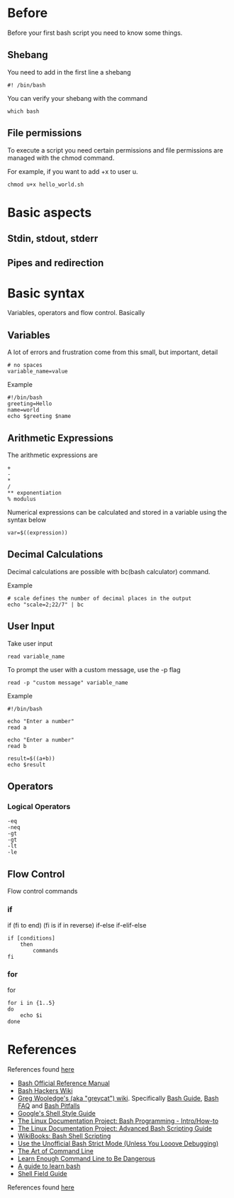 
# Before

Before your first bash script you need to know some things.

## Shebang

You need to add in the first line a shebang

```
#! /bin/bash
```

You can verify your shebang with the command

```
which bash
```

## File permissions

To execute a script you need certain permissions and file permissions are managed with the chmod command.

For example, if you want to add +x to user u.

```
chmod u+x hello_world.sh
```

# Basic aspects

## Stdin, stdout, stderr
## Pipes and redirection

# Basic syntax

Variables, operators and flow control. Basically

## Variables

A lot of errors and frustration come from this small, but important, detail

```
# no spaces
variable_name=value
```

Example

```
#!/bin/bash
greeting=Hello
name=world
echo $greeting $name
```

## Arithmetic Expressions

The arithmetic expressions are

```
+
-
*
/
** exponentiation
% modulus
```

Numerical expressions can be calculated and stored in a variable using the syntax below

```
var=$((expression))
```

## Decimal Calculations

Decimal calculations are possible with bc(bash calculator) command.

Example

```
# scale defines the number of decimal places in the output
echo "scale=2;22/7" | bc
```

## User Input

Take user input

```
read variable_name
```

To prompt the user with a custom message, use the -p flag

```
read -p "custom message" variable_name
```

Example

```
#!/bin/bash

echo "Enter a number"
read a

echo "Enter a number"
read b

result=$((a+b))
echo $result
```

## Operators

### Logical Operators

```
-eq
-neq
-gt
-gt
-lt
-le
```
## Flow Control

Flow control commands

### if

if (fi to end) (fi is if in reverse)
if-else
if-elif-else

```
if [conditions]
    then
        commands
fi
```

### for

for

```
for i in {1..5}
do
    echo $i
done
```

# References

References found [here](https://github.com/alebcay/awesome-shell#guides)
- [Bash Official Reference Manual](https://www.gnu.org/savannah-checkouts/gnu/bash/manual/bash.html)
- [Bash Hackers Wiki](https://wiki.bash-hackers.org/)
- [Greg Wooledge's (aka "greycat") wiki](https://mywiki.wooledge.org).
  Specifically [Bash Guide](https://mywiki.wooledge.org/BashGuide), [Bash FAQ](https://mywiki.wooledge.org/BashFAQ) and [Bash Pitfalls](https://mywiki.wooledge.org/BashPitfalls)
- [Google's Shell Style Guide](https://google.github.io/styleguide/shell.xml)
- [The Linux Documentation Project: Bash Programming - Intro/How-to](https://tldp.org/HOWTO/Bash-Prog-Intro-HOWTO.html)
- [The Linux Documentation Project: Advanced Bash Scripting Guide](https://tldp.org/LDP/abs/html/)
- [WikiBooks: Bash Shell Scripting](https://en.wikibooks.org/wiki/Bash_Shell_Scripting)
- [Use the Unofficial Bash Strict Mode (Unless You Looove Debugging)](http://redsymbol.net/articles/unofficial-bash-strict-mode/)
- [The Art of Command Line](https://github.com/jlevy/the-art-of-command-line)
- [Learn Enough Command Line to Be Dangerous](https://www.learnenough.com/command-line-tutorial/basics)
- [A guide to learn bash](https://github.com/Idnan/bash-guide)
- [Shell Field Guide](https://raimonster.com/scripting-field-guide/)

References found [here](https://github.com/k4m4/terminals-are-sexy) 


